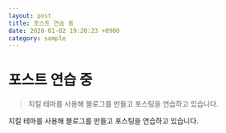 ```yaml
---
layout: post
title: 포스트 연슴 중
date: 2020-01-02 19:20:23 +0900
category: sample
---  
```

# 포스트 연습 중
>지킬 테마를 사용해 블로그를 만들고 포스팅을 연습하고 있습니다.

지킬 테마를 사용해 블로그를 만들고 포스팅을 연습하고 있습니다.
